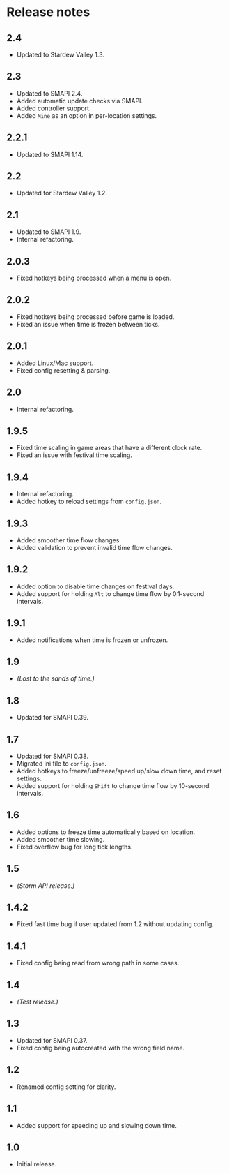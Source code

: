 # Release notes
## 2.4
* Updated to Stardew Valley 1.3.

## 2.3
* Updated to SMAPI 2.4.
* Added automatic update checks via SMAPI.
* Added controller support.
* Added `Mine` as an option in per-location settings.

## 2.2.1
* Updated to SMAPI 1.14.

## 2.2
* Updated for Stardew Valley 1.2.

## 2.1
* Updated to SMAPI 1.9.
* Internal refactoring.

## 2.0.3
* Fixed hotkeys being processed when a menu is open.

## 2.0.2
* Fixed hotkeys being processed before game is loaded.
* Fixed an issue when time is frozen between ticks.

## 2.0.1
* Added Linux/Mac support.
* Fixed config resetting & parsing.

## 2.0
* Internal refactoring.

## 1.9.5
* Fixed time scaling in game areas that have a different clock rate.
* Fixed an issue with festival time scaling.

## 1.9.4
* Internal refactoring.
* Added hotkey to reload settings from `config.json`.

## 1.9.3
* Added smoother time flow changes.
* Added validation to prevent invalid time flow changes.

## 1.9.2
* Added option to disable time changes on festival days.
* Added support for holding `Alt` to change time flow by 0.1-second intervals.

## 1.9.1
* Added notifications when time is frozen or unfrozen.

## 1.9
* _(Lost to the sands of time.)_

## 1.8
* Updated for SMAPI 0.39.

## 1.7
* Updated for SMAPI 0.38.
* Migrated ini file to `config.json`.
* Added hotkeys to freeze/unfreeze/speed up/slow down time, and reset settings.
* Added support for holding `Shift` to change time flow by 10-second intervals.

## 1.6
* Added options to freeze time automatically based on location.
* Added smoother time slowing.
* Fixed overflow bug for long tick lengths.

## 1.5
* _(Storm API release.)_

## 1.4.2
* Fixed fast time bug if user updated from 1.2 without updating config.

## 1.4.1
* Fixed config being read from wrong path in some cases.

## 1.4
* _(Test release.)_

## 1.3
* Updated for SMAPI 0.37.
* Fixed config being autocreated with the wrong field name.

## 1.2
* Renamed config setting for clarity.

## 1.1
* Added support for speeding up and slowing down time.

## 1.0
* Initial release.
